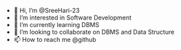 - 👋 Hi, I’m @SreeHari-23
- 👀 I’m interested in Software Development
- 🌱 I’m currently learning DBMS
- 💞️ I’m looking to collaborate on DBMS and Data Structure
- 📫 How to reach me @github

<!---
SreeHari-23/SreeHari-23 is a ✨ special ✨ repository because its `README.md` (this file) appears on your GitHub profile.
You can click the Preview link to take a look at your changes.
--->
